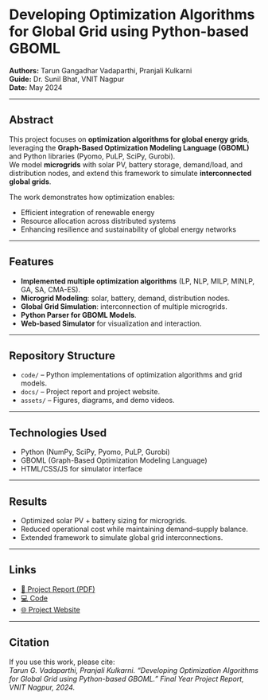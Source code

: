 # Developing Optimization Algorithms for Global Grid using Python-based GBOML

**Authors:** Tarun Gangadhar Vadaparthi, Pranjali Kulkarni  
**Guide:** Dr. Sunil Bhat, VNIT Nagpur  
**Date:** May 2024

---

##  Abstract
This project focuses on **optimization algorithms for global energy grids**, leveraging the **Graph-Based Optimization Modeling Language (GBOML)** and Python libraries (Pyomo, PuLP, SciPy, Gurobi).  
We model **microgrids** with solar PV, battery storage, demand/load, and distribution nodes, and extend this framework to simulate **interconnected global grids**.  

The work demonstrates how optimization enables:  
- Efficient integration of renewable energy  
- Resource allocation across distributed systems  
- Enhancing resilience and sustainability of global energy networks  

---

## Features
- **Implemented multiple optimization algorithms** (LP, NLP, MILP, MINLP, GA, SA, CMA-ES).  
- **Microgrid Modeling**: solar, battery, demand, distribution nodes.  
- **Global Grid Simulation**: interconnection of multiple microgrids.  
- **Python Parser for GBOML Models**.  
- **Web-based Simulator** for visualization and interaction.  

---

## Repository Structure
- `code/` – Python implementations of optimization algorithms and grid models.  
- `docs/` – Project report and project website.  
- `assets/` – Figures, diagrams, and demo videos.  

---

## Technologies Used
- Python (NumPy, SciPy, Pyomo, PuLP, Gurobi)  
- GBOML (Graph-Based Optimization Modeling Language)  
- HTML/CSS/JS for simulator interface  

---

## Results
- Optimized solar PV + battery sizing for microgrids.  
- Reduced operational cost while maintaining demand–supply balance.  
- Extended framework to simulate global grid interconnections.  

---

## Links
- [📄 Project Report (PDF)](docs/GBOML_Final_Report.pdf)  
- [💻 Code](code/)  
- [🌐 Project Website](https://tarungangadhar.github.io/gboml-global-grid/)  

---

## Citation
If you use this work, please cite:  
*Tarun G. Vadaparthi, Pranjali Kulkarni. “Developing Optimization Algorithms for Global Grid using Python-based GBOML.” Final Year Project Report, VNIT Nagpur, 2024.*
